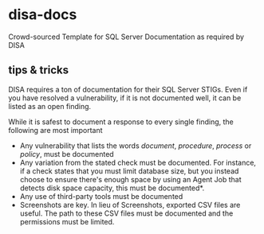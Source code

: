 # disa-docs
Crowd-sourced Template for SQL Server Documentation as required by DISA

## tips & tricks
DISA requires a ton of documentation for their SQL Server STIGs. Even if you have resolved a vulnerability, if it is not documented well, it can be listed as an open finding.

While it is safest to document a response to every single finding, the following are most important

* Any vulnerability that lists the words _document_, _procedure_, _process_ or _policy_, must be documented
* Any variation from the stated check must be documented. For instance, if a check states that you must limit database size, but you instead choose to ensure there's enough space by using an Agent Job that detects disk space capacity, this must be documented*.
* Any use of third-party tools must be documented
* Screenshots are key. In lieu of Screenshots, exported CSV files are useful. The path to these CSV files must be documented and the permissions must be limited.
